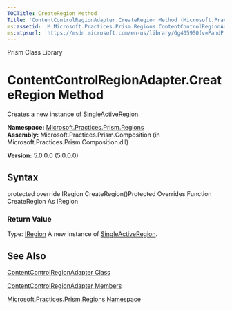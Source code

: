 ```yaml
---
TOCTitle: CreateRegion Method
Title: 'ContentControlRegionAdapter.CreateRegion Method (Microsoft.Practices.Prism.Regions)'
ms:assetid: 'M:Microsoft.Practices.Prism.Regions.ContentControlRegionAdapter.CreateRegion'
ms:mtpsurl: 'https://msdn.microsoft.com/en-us/library/Gg405950(v=PandP.50)'
---
```


Prism Class Library

ContentControlRegionAdapter.CreateRegion Method
===================================================

Creates a new instance of [SingleActiveRegion](https://msdn.microsoft.com/t:microsoft.practices.prism.regions.singleactiveregion).

**Namespace:** [Microsoft.Practices.Prism.Regions](https://msdn.microsoft.com/n:microsoft.practices.prism.regions)
**Assembly:** Microsoft.Practices.Prism.Composition (in Microsoft.Practices.Prism.Composition.dll)

**Version:** 5.0.0.0 (5.0.0.0)

## Syntax


<span id="syntaxToggle"></span>protected override IRegion CreateRegion()Protected Overrides Function CreateRegion As IRegion
### Return Value

Type: [IRegion](https://msdn.microsoft.com/t:microsoft.practices.prism.regions.iregion)
A new instance of [SingleActiveRegion](https://msdn.microsoft.com/t:microsoft.practices.prism.regions.singleactiveregion).

See Also
--------


[ContentControlRegionAdapter Class](https://msdn.microsoft.com/t:microsoft.practices.prism.regions.contentcontrolregionadapter)

[ContentControlRegionAdapter Members](https://msdn.microsoft.com/allmembers.t:microsoft.practices.prism.regions.contentcontrolregionadapter)

[Microsoft.Practices.Prism.Regions Namespace](https://msdn.microsoft.com/n:microsoft.practices.prism.regions)
